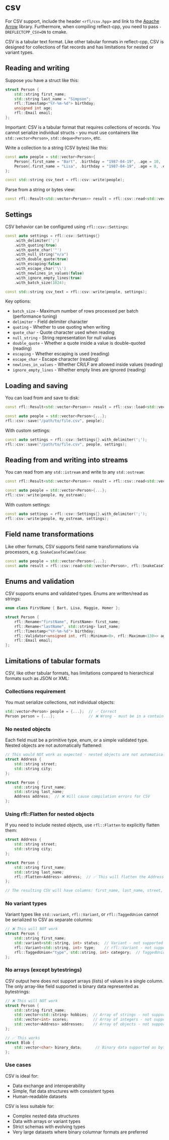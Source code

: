 # csv

For CSV support, include the header `<rfl/csv.hpp>` and link to the [Apache Arrow](https://arrow.apache.org/) library.
Furthermore, when compiling reflect-cpp, you need to pass `-DREFLECTCPP_CSV=ON` to cmake.

CSV is a tabular text format. Like other tabular formats in reflect-cpp, CSV is designed for collections of flat records and has limitations for nested or variant types.

## Reading and writing

Suppose you have a struct like this:

```cpp
struct Person {
    std::string first_name;
    std::string last_name = "Simpson";
    rfl::Timestamp<"%Y-%m-%d"> birthday;
    unsigned int age;
    rfl::Email email;
};
```

Important: CSV is a tabular format that requires collections of records. You cannot serialize individual structs - you must use containers like `std::vector<Person>`, `std::deque<Person>`, etc.

Write a collection to a string (CSV bytes) like this:

```cpp
const auto people = std::vector<Person>{
    Person{.first_name = "Bart", .birthday = "1987-04-19", .age = 10, .email = "bart@simpson.com"},
    Person{.first_name = "Lisa", .birthday = "1987-04-19", .age = 8, .email = "lisa@simpson.com"}
};

const std::string csv_text = rfl::csv::write(people);
```

Parse from a string or bytes view:

```cpp
const rfl::Result<std::vector<Person>> result = rfl::csv::read<std::vector<Person>>(csv_text);
```

## Settings

CSV behavior can be configured using `rfl::csv::Settings`:

```cpp
const auto settings = rfl::csv::Settings{}
    .with_delimiter(';')
    .with_quoting(true)
    .with_quote_char('"')
    .with_null_string("n/a")
    .with_double_quote(true)
    .with_escaping(false)
    .with_escape_char('\\')
    .with_newlines_in_values(false)
    .with_ignore_empty_lines(true)
    .with_batch_size(1024);

const std::string csv_text = rfl::csv::write(people, settings);
```

Key options:
- `batch_size` - Maximum number of rows processed per batch (performance tuning)
- `delimiter` - Field delimiter character
- `quoting` - Whether to use quoting when writing
- `quote_char` - Quote character used when reading
- `null_string` - String representation for null values
- `double_quote` - Whether a quote inside a value is double-quoted (reading)
- `escaping` - Whether escaping is used (reading)
- `escape_char` - Escape character (reading)
- `newlines_in_values` - Whether CR/LF are allowed inside values (reading)
- `ignore_empty_lines` - Whether empty lines are ignored (reading)

## Loading and saving

You can load from and save to disk:

```cpp
const rfl::Result<std::vector<Person>> result = rfl::csv::load<std::vector<Person>>("/path/to/file.csv");

const auto people = std::vector<Person>{...};
rfl::csv::save("/path/to/file.csv", people);
```

With custom settings:

```cpp
const auto settings = rfl::csv::Settings{}.with_delimiter(';');
rfl::csv::save("/path/to/file.csv", people, settings);
```

## Reading from and writing into streams

You can read from any `std::istream` and write to any `std::ostream`:

```cpp
const rfl::Result<std::vector<Person>> result = rfl::csv::read<std::vector<Person>>(my_istream);

const auto people = std::vector<Person>{...};
rfl::csv::write(people, my_ostream);
```

With custom settings:

```cpp
const auto settings = rfl::csv::Settings{}.with_delimiter(';');
rfl::csv::write(people, my_ostream, settings);
```

## Field name transformations

Like other formats, CSV supports field name transformations via processors, e.g. `SnakeCaseToCamelCase`:

```cpp
const auto people = std::vector<Person>{...};
const auto result = rfl::csv::read<std::vector<Person>, rfl::SnakeCaseToCamelCase>(csv_text);
```

## Enums and validation

CSV supports enums and validated types. Enums are written/read as strings:

```cpp
enum class FirstName { Bart, Lisa, Maggie, Homer };

struct Person {
    rfl::Rename<"firstName", FirstName> first_name;
    rfl::Rename<"lastName", std::string> last_name;
    rfl::Timestamp<"%Y-%m-%d"> birthday;
    rfl::Validator<unsigned int, rfl::Minimum<0>, rfl::Maximum<130>> age;
    rfl::Email email;
};
```

## Limitations of tabular formats

CSV, like other tabular formats, has limitations compared to hierarchical formats such as JSON or XML:

### Collections requirement
You must serialize collections, not individual objects:
```cpp
std::vector<Person> people = {...};  // ✅ Correct
Person person = {...};               // ❌ Wrong - must be in a container
```

### No nested objects
Each field must be a primitive type, enum, or a simple validated type. Nested objects are not automatically flattened:
```cpp
// This would NOT work as expected - nested objects are not automatically flattened
struct Address {
    std::string street;
    std::string city;
};

struct Person {
    std::string first_name;
    std::string last_name;
    Address address;  // ❌ Will cause compilation errors for CSV
};
```

### Using rfl::Flatten for nested objects
If you need to include nested objects, use `rfl::Flatten` to explicitly flatten them:
```cpp
struct Address {
    std::string street;
    std::string city;
};

struct Person {
    std::string first_name;
    std::string last_name;
    rfl::Flatten<Address> address;  // ✅ This will flatten the Address fields
};

// The resulting CSV will have columns: first_name, last_name, street, city
```

### No variant types
Variant types like `std::variant`, `rfl::Variant`, or `rfl::TaggedUnion` cannot be serialized to CSV as separate columns:
```cpp
// ❌ This will NOT work
struct Person {
    std::string first_name;
    std::variant<std::string, int> status;  // Variant - not supported
    rfl::Variant<std::string, int> type;    // rfl::Variant - not supported
    rfl::TaggedUnion<"type", std::string, int> category;  // TaggedUnion - not supported
};
```

### No arrays (except bytestrings)
CSV output here does not support arrays (lists) of values in a single column. The only array-like field supported is binary data represented as bytestrings:
```cpp
// ❌ This will NOT work
struct Person {
    std::string first_name;
    std::vector<std::string> hobbies;  // Array of strings - not supported
    std::vector<int> scores;           // Array of integers - not supported
    std::vector<Address> addresses;    // Array of objects - not supported
};

// ✅ This works
struct Blob {
    std::vector<char> binary_data;      // Binary data supported as bytestring
};
```

### Use cases
CSV is ideal for:
- Data exchange and interoperability
- Simple, flat data structures with consistent types
- Human-readable datasets

CSV is less suitable for:
- Complex nested data structures
- Data with arrays or variant types
- Strict schemas with evolving types
- Very large datasets where binary columnar formats are preferred


